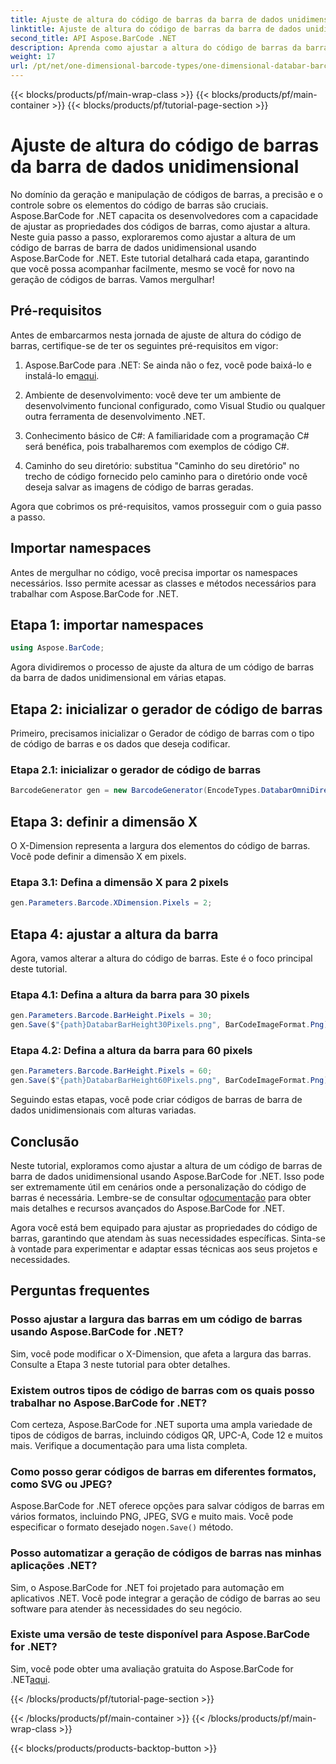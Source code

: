 ```yaml
---
title: Ajuste de altura do código de barras da barra de dados unidimensional
linktitle: Ajuste de altura do código de barras da barra de dados unidimensional
second_title: API Aspose.BarCode .NET
description: Aprenda como ajustar a altura do código de barras da barra de dados unidimensional com Aspose.BarCode for .NET. Crie códigos de barras personalizados em algumas etapas simples. Explore o poder da personalização do código de barras.
weight: 17
url: /pt/net/one-dimensional-barcode-types/one-dimensional-databar-barcode-height-adjustment/
---
```


{{< blocks/products/pf/main-wrap-class >}}
{{< blocks/products/pf/main-container >}}
{{< blocks/products/pf/tutorial-page-section >}}

# Ajuste de altura do código de barras da barra de dados unidimensional


No domínio da geração e manipulação de códigos de barras, a precisão e o controle sobre os elementos do código de barras são cruciais. Aspose.BarCode for .NET capacita os desenvolvedores com a capacidade de ajustar as propriedades dos códigos de barras, como ajustar a altura. Neste guia passo a passo, exploraremos como ajustar a altura de um código de barras de barra de dados unidimensional usando Aspose.BarCode for .NET. Este tutorial detalhará cada etapa, garantindo que você possa acompanhar facilmente, mesmo se você for novo na geração de códigos de barras. Vamos mergulhar!

## Pré-requisitos

Antes de embarcarmos nesta jornada de ajuste de altura do código de barras, certifique-se de ter os seguintes pré-requisitos em vigor:

1.  Aspose.BarCode para .NET: Se ainda não o fez, você pode baixá-lo e instalá-lo em[aqui](https://releases.aspose.com/barcode/net/).

2. Ambiente de desenvolvimento: você deve ter um ambiente de desenvolvimento funcional configurado, como Visual Studio ou qualquer outra ferramenta de desenvolvimento .NET.

3. Conhecimento básico de C#: A familiaridade com a programação C# será benéfica, pois trabalharemos com exemplos de código C#.

4. Caminho do seu diretório: substitua "Caminho do seu diretório" no trecho de código fornecido pelo caminho para o diretório onde você deseja salvar as imagens de código de barras geradas.

Agora que cobrimos os pré-requisitos, vamos prosseguir com o guia passo a passo.

## Importar namespaces

Antes de mergulhar no código, você precisa importar os namespaces necessários. Isso permite acessar as classes e métodos necessários para trabalhar com Aspose.BarCode for .NET.

## Etapa 1: importar namespaces
```csharp
using Aspose.BarCode;
```

Agora dividiremos o processo de ajuste da altura de um código de barras da barra de dados unidimensional em várias etapas.

## Etapa 2: inicializar o gerador de código de barras

Primeiro, precisamos inicializar o Gerador de código de barras com o tipo de código de barras e os dados que deseja codificar.

### Etapa 2.1: inicializar o gerador de código de barras
```csharp
BarcodeGenerator gen = new BarcodeGenerator(EncodeTypes.DatabarOmniDirectional, "(01)12345678901231");
```

## Etapa 3: definir a dimensão X

O X-Dimension representa a largura dos elementos do código de barras. Você pode definir a dimensão X em pixels.

### Etapa 3.1: Defina a dimensão X para 2 pixels
```csharp
gen.Parameters.Barcode.XDimension.Pixels = 2;
```

## Etapa 4: ajustar a altura da barra

Agora, vamos alterar a altura do código de barras. Este é o foco principal deste tutorial.

### Etapa 4.1: Defina a altura da barra para 30 pixels
```csharp
gen.Parameters.Barcode.BarHeight.Pixels = 30;
gen.Save($"{path}DatabarBarHeight30Pixels.png", BarCodeImageFormat.Png);
```

### Etapa 4.2: Defina a altura da barra para 60 pixels
```csharp
gen.Parameters.Barcode.BarHeight.Pixels = 60;
gen.Save($"{path}DatabarBarHeight60Pixels.png", BarCodeImageFormat.Png);
```

Seguindo estas etapas, você pode criar códigos de barras de barra de dados unidimensionais com alturas variadas.

## Conclusão

 Neste tutorial, exploramos como ajustar a altura de um código de barras de barra de dados unidimensional usando Aspose.BarCode for .NET. Isso pode ser extremamente útil em cenários onde a personalização do código de barras é necessária. Lembre-se de consultar o[documentação](https://reference.aspose.com/barcode/net/) para obter mais detalhes e recursos avançados do Aspose.BarCode for .NET.

Agora você está bem equipado para ajustar as propriedades do código de barras, garantindo que atendam às suas necessidades específicas. Sinta-se à vontade para experimentar e adaptar essas técnicas aos seus projetos e necessidades.

## Perguntas frequentes

### Posso ajustar a largura das barras em um código de barras usando Aspose.BarCode for .NET?
Sim, você pode modificar o X-Dimension, que afeta a largura das barras. Consulte a Etapa 3 neste tutorial para obter detalhes.

### Existem outros tipos de código de barras com os quais posso trabalhar no Aspose.BarCode for .NET?
Com certeza, Aspose.BarCode for .NET suporta uma ampla variedade de tipos de códigos de barras, incluindo códigos QR, UPC-A, Code 12 e muitos mais. Verifique a documentação para uma lista completa.

### Como posso gerar códigos de barras em diferentes formatos, como SVG ou JPEG?
 Aspose.BarCode for .NET oferece opções para salvar códigos de barras em vários formatos, incluindo PNG, JPEG, SVG e muito mais. Você pode especificar o formato desejado no`gen.Save()` método.

### Posso automatizar a geração de códigos de barras nas minhas aplicações .NET?
Sim, o Aspose.BarCode for .NET foi projetado para automação em aplicativos .NET. Você pode integrar a geração de código de barras ao seu software para atender às necessidades do seu negócio.

### Existe uma versão de teste disponível para Aspose.BarCode for .NET?
 Sim, você pode obter uma avaliação gratuita do Aspose.BarCode for .NET[aqui](https://releases.aspose.com/).

{{< /blocks/products/pf/tutorial-page-section >}}

{{< /blocks/products/pf/main-container >}}
{{< /blocks/products/pf/main-wrap-class >}}

{{< blocks/products/products-backtop-button >}}
